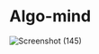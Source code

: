 # Algo-mind

![Screenshot (145)](https://github.com/priyanshu233/Algo-mind/assets/102759308/3dd0b7fb-b280-493f-9556-35c39701e46e)

